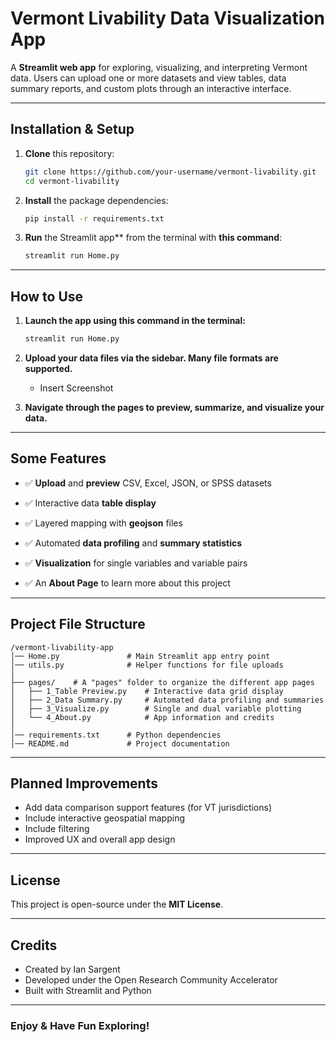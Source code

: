 # Vermont Livability Data Visualization App

A **Streamlit web app** for exploring, visualizing, and interpreting Vermont data. Users can upload one or more datasets and view tables, data summary reports, and custom plots through an interactive interface.

---


## Installation & Setup

1. **Clone** this repository:

   ```sh
   git clone https://github.com/your-username/vermont-livability.git
   cd vermont-livability
   ```

3. **Install** the package dependencies:

   ```sh
   pip install -r requirements.txt
   ```

4. **Run** the Streamlit app** from the terminal with **this command**:

   ```sh
   streamlit run Home.py
   ```

---


## How to Use

1. **Launch the app using this command in the terminal:**

   ```sh
   streamlit run Home.py
   ```

2. **Upload your data files via the sidebar. Many file formats are supported.**

   * Insert Screenshot
   
3. **Navigate through the pages to preview, summarize, and visualize your data.**

---


## Some Features


- ✅ **Upload** and **preview** CSV, Excel, JSON, or SPSS datasets

- ✅ Interactive data **table display**

- ✅ Layered mapping with **geojson** files

- ✅ Automated **data profiling** and **summary statistics**

- ✅ **Visualization** for single variables and variable pairs

- ✅ An **About Page** to learn more about this project

---


## Project File Structure

```
/vermont-livability-app
│── Home.py               # Main Streamlit app entry point
│── utils.py              # Helper functions for file uploads
│
├── pages/    # A "pages" folder to organize the different app pages
│   ├── 1_Table Preview.py    # Interactive data grid display
│   ├── 2_Data Summary.py     # Automated data profiling and summaries
│   ├── 3_Visualize.py        # Single and dual variable plotting
│   └── 4_About.py            # App information and credits
│
│── requirements.txt      # Python dependencies
│── README.md             # Project documentation
```

---

## Planned Improvements

- Add data comparison support features (for VT jurisdictions)
- Include interactive geospatial mapping
- Include filtering 
- Improved UX and overall app design

---

## License

This project is open-source under the **MIT License**.

---

## Credits

- Created by Ian Sargent  
- Developed under the Open Research Community Accelerator  
- Built with Streamlit and Python

---

### Enjoy & Have Fun Exploring!
